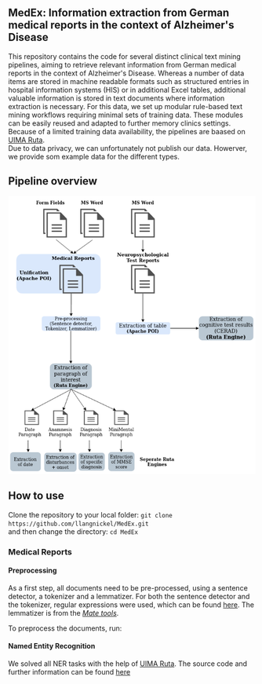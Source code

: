 ## MedEx: Information extraction from German medical reports in the context of Alzheimer's Disease

This repository contains the code for several distinct clinical text mining pipelines, aiming to retrieve relevant information from German medical reports in the context of Alzheimer's Disease. Whereas a number of data items are stored in machine readable formats such as structured entries in hospital information systems (HIS) or in additional Excel tables, additional valuable information is stored in text documents where information extraction is necessary. For this data, we set up modular rule-based text mining workflows requiring minimal sets of training data. These modules can be easily reused and adapted to further memory clinics settings.  
Because of a limited training data availability, the pipelines are baased on [UIMA Ruta](https://uima.apache.org/ruta.html).    
Due to data privacy, we can unfortunately not publish our data. Howerver, we provide som example data for the different types.  

## Pipeline overview 
![](img/workflow.png)

## How to use
Clone the repository to your local folder: `git clone https://github.com/llangnickel/MedEx.git`   
and then change the directory: `cd MedEx`

### Medical Reports
#### Preprocessing
As a first step, all documents need to be pre-processed, using a sentence detector, a tokenizer and a lemmatizer. For both the sentence detector and the tokenizer, regular expressions were used, which can be found [here](/config). The lemmatizer is from the [*Mate tools*](https://www.ims.uni-stuttgart.de/en/research/resources/tools/matetools/). 

To preprocess the documents, run: 


#### Named Entity Recognition 
We solved all NER tasks with the help of [UIMA Ruta](https://uima.apache.org/ruta.html). The source code and further information can be found [here](/RutaRules)





